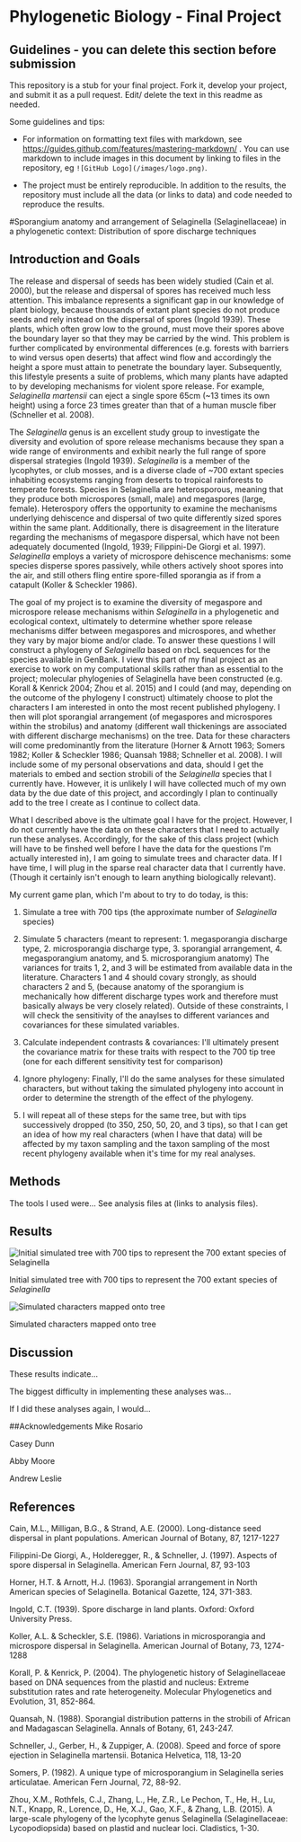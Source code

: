 # Phylogenetic Biology - Final Project

## Guidelines - you can delete this section before submission

This repository is a stub for your final project. Fork it, develop your project, and submit it as a pull request. Edit/ delete the text in this readme as needed.

Some guidelines and tips:

- For information on formatting text files with markdown, see https://guides.github.com/features/mastering-markdown/ . You can use markdown to include images in this document by linking to files in the repository, eg `![GitHub Logo](/images/logo.png)`.

- The project must be entirely reproducible. In addition to the results, the repository must include all the data (or links to data) and code needed to reproduce the results.





#Sporangium anatomy and arrangement of Selaginella (Selaginellaceae) in a phylogenetic context: Distribution of spore discharge techniques

## Introduction and Goals

The release and dispersal of seeds has been widely studied (Cain et al. 2000), but the release and dispersal of spores has received much less attention. This imbalance represents a significant gap in our knowledge of plant biology, because thousands of extant plant species do not produce seeds and rely instead on the dispersal of spores (Ingold 1939). These plants, which often grow low to the ground, must move their spores above the boundary layer so that they may be carried by the wind. This problem is further complicated by environmental differences (e.g. forests with barriers to wind versus open deserts) that affect wind flow and accordingly the height a spore must attain to penetrate the boundary layer. Subsequently, this lifestyle presents a suite of problems, which many plants have adapted to by developing mechanisms for violent spore release. For example, *Selaginella martensii* can eject a single spore 65cm (~13 times its own height) using a force 23 times greater than that of a human muscle fiber (Schneller et al. 2008).

The *Selaginella* genus is an excellent study group to investigate the diversity and evolution of spore release mechanisms because they span a wide range of environments and exhibit nearly the full range of spore dispersal strategies (Ingold 1939). *Selaginella* is a member of the lycophytes, or club mosses, and is a diverse clade of ~700 extant species inhabiting ecosystems ranging from deserts to tropical rainforests to temperate forests. Species in Selaginella are heterosporous, meaning that they produce both microspores (small, male) and megaspores (large, female). Heterospory offers the opportunity to examine the mechanisms underlying dehiscence and dispersal of two quite differently sized spores within the same plant. Additionally, there is disagreement in the literature regarding the mechanisms of megaspore dispersal, which have not been adequately documented (Ingold, 1939; Filippini-De Giorgi et al. 1997). *Selaginella* employs a variety of microspore dehiscence mechanisms: some species disperse spores passively, while others actively shoot spores into the air, and still others fling entire spore-filled sporangia as if from a catapult (Koller & Scheckler 1986). 

The goal of my project is to examine the diversity of megaspore and microspore release mechanisms within *Selaginella* in a phylogenetic and ecological context, ultimately to determine whether spore release mechanisms differ between megaspores and microspores, and whether they vary by major biome and/or clade. 
To answer these questions I will construct a phylogeny of *Selaginella* based on rbcL sequences for the species available in GenBank. I view this part of my final project as an exercise to work on my computational skills rather than as essential to the project; molecular phylogenies of Selaginella have been constructed (e.g. Korall & Kenrick 2004; Zhou et al. 2015) and I could (and may, depending on the outcome of the phylogeny I construct) ultimately choose to plot the characters I am interested in onto the most recent published phylogeny. I then will plot sporangial arrangement (of megaspores and microspores within the strobilus) and anatomy (different wall thickenings are associated with different discharge mechanisms) on the tree. Data for these characters will come predominantly from the literature (Horner & Arnott 1963; Somers 1982; Koller & Scheckler 1986; Quansah 1988; Schneller et al. 2008). I will include some of my personal observations and data, should I get the materials to embed and section strobili of the *Selaginella* species that I currently have. However, it is unlikely I will have collected much of my own data by the due date of this project, and accordingly I plan to continually add to the tree I create as I continue to collect data. 

What I described above is the ultimate goal I have for the project. However, I do not currently have the data on these characters that I need to actually run these analyses. Accordingly, for the sake of this class project (which will have to be finshed well before I have the data for the questions I'm actually interested in), I am going to simulate trees and character data. If I have time, I will plug in the sparse real character data that I currently have. (Though it certainly isn't enough to learn anything biologically relevant).

My current game plan, which I'm about to try to do today, is this:

1) Simulate a tree with 700 tips (the approximate number of *Selaginella* species)

2) Simulate 5 characters (meant to represent: 1. megasporangia discharge type, 2. microsporangia discharge type, 3. sporangial arrangement, 4. megasporangium anatomy, and 5. microsporangium anatomy)
	The variances for traits 1, 2, and 3 will be estimated from available data in the literature. Characters 1 and 4 should covary strongly, as should characters 2 and 5, (because anatomy of the sporangium is mechanically how different discharge types work and therefore must basically always be very closely related). Outside of these constraints, I will check the sensitivity of the anaylses to different variances and covariances for these simulated variables. 

3) Calculate independent contrasts & covariances: I'll ultimately present the covariance matrix for these traits with respect to the 700 tip tree (one for each different sensitivity test for comparison)

4) Ignore phylogeny: Finally, I'll do the same analyses for these simulated characters, but without taking the simulated phylogeny into account in order to determine the strength of the effect of the phylogeny. 

5) I will repeat all of these steps for the same tree, but with tips successively dropped (to 350, 250, 50, 20, and 3 tips), so that I can get an idea of how my real characters (when I have that data) will be affected by my taxon sampling and the taxon sampling of the most recent phylogeny available when it's time for my real analyses. 


## Methods

The tools I used were... See analysis files at (links to analysis files).

## Results

![Initial simulated tree with 700 tips to represent the 700 extant species of *Selaginella*](https://github.com/nikolebonacorsi/phylobio_final_project/blob/master/700_tips_starting_tree.png)

Initial simulated tree with 700 tips to represent the 700 extant species of *Selaginella*

![Simulated characters mapped onto tree](https://github.com/nikolebonacorsi/phylobio_final_project/blob/master/700_tips_characters_1.png)

Simulated characters mapped onto tree


## Discussion

These results indicate...

The biggest difficulty in implementing these analyses was...

If I did these analyses again, I would...

##Acknowledgements
Mike Rosario

Casey Dunn

Abby Moore

Andrew Leslie 



## References

Cain, M.L., Milligan, B.G., & Strand, A.E. (2000). Long-distance seed dispersal in plant populations. American Journal of Botany, 87, 1217-1227

Filippini-De Giorgi, A., Holderegger, R., & Schneller, J. (1997). Aspects of spore dispersal in Selaginella. American Fern Journal, 87, 93-103

Horner, H.T. & Arnott, H.J. (1963). Sporangial arrangement in North American species of Selaginella. Botanical Gazette, 124, 371-383. 

Ingold, C.T. (1939). Spore discharge in land plants. Oxford: Oxford University Press.

Koller, A.L. & Scheckler, S.E. (1986). Variations in microsporangia and microspore dispersal in Selaginella. American Journal of Botany, 73, 1274-1288

Korall, P. & Kenrick, P. (2004). The phylogenetic history of Selaginellaceae based on DNA sequences from the plastid and nucleus: Extreme substitution rates and rate heterogeneity. Molecular Phylogenetics and Evolution, 31, 852-864. 

Quansah, N. (1988). Sporangial distribution patterns in the strobili of African and Madagascan Selaginella. Annals of Botany, 61, 243-247. 

Schneller, J., Gerber, H., & Zuppiger, A. (2008). Speed and force of spore ejection in Selaginella martensii. Botanica Helvetica, 118, 13-20

Somers, P. (1982). A unique type of microsporangium in Selaginella series articulatae. American Fern Journal, 72, 88-92. 

Zhou, X.M., Rothfels, C.J., Zhang, L., He, Z.R., Le Pechon, T., He, H., Lu, N.T., Knapp, R., Lorence, D., He, X.J., Gao, X.F., & Zhang, L.B. (2015). A large-scale phylogeny of the lycophyte genus Selaginella (Selaginellaceae: Lycopodiopsida) based on plastid and nuclear loci.  Cladistics, 1-30.



